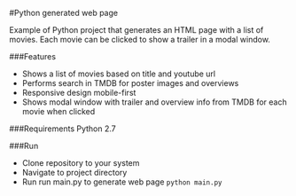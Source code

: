 #Python generated web page

Example of Python project that generates an HTML page with a list of movies. Each movie can be clicked to show a trailer in a modal window.

###Features
- Shows a list of movies based on title and youtube url
- Performs search in TMDB for poster images and overviews
- Responsive design mobile-first
- Shows modal window with trailer and overview info from TMDB for each movie when clicked

###Requirements
Python 2.7

###Run
- Clone repository to your system 
- Navigate to project directory
- Run run main.py to generate web page `python main.py`